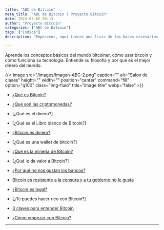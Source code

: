 ```yaml
---
title: "ABC de Bitcoin"
meta_title: "ABC de Bitcoin | Proyecto Bitcoin"
date: 2023-03-02 20:13
author: "Proyecto Bitcoin"
categories: ["ABC de Bitcoin"]
tags: ["Indice"]
description: "Empecemos, aquí tienes una lista de las bases necesarias para dar tus primeros pasos"

---
```


Aprende los conceptos básicos del mundo bitcoiner, cómo usar bitcoin y cómo funciona su tecnología. Entiende su filosofía y por qué es el mejor dinero del mundo.

{{< image src="/images/Imagen-ABC-2.png" caption="" alt="Salon de clases" height="" width="" position="center" command="fill" option="q100" class="img-fluid" title="image title"  webp="false" >}}

* [¿Qué es Bitcoin?](../que-es-bitcoin)

* [¿Qué son las criptomonedas?](../que-son-las-criptomonedas)

* [¿Qué es el dinero?]

* [¿Qué es el Libro blanco de Bitcoin?]

* [¿Bitcoin es dinero?](../bitcoin-es-dinero)

* [¿Qué es una wallet de bitcoin?]

* [¿Qué es la minería de Bitcoin?](../mineria-de-bitcoin-lo-mas-basico)

* [¿Qué le da valor a Bitcoin?]

* [¿Por qué no nos gustan los bancos?](../por-que-no-nos-gustan-los-bancos)

* [Bitcoin es resistente a la censura y a tu gobierno no le gusta](../bitcoin-es-resistente-a-la-censura-y-a-tu-gobierno-no-le-gusta)

* [¿Bitcoin es legal?](../bitcoin-es-legal)

* [¿Te puedes hacer rico con Bitcoin?]

* [3 claves para entender Bitcoin](../claves_entender_bitcoin)

* [¿Cómo empezar con Bitcoin?](../como-empezar-con-bitcoin)

<hr>
